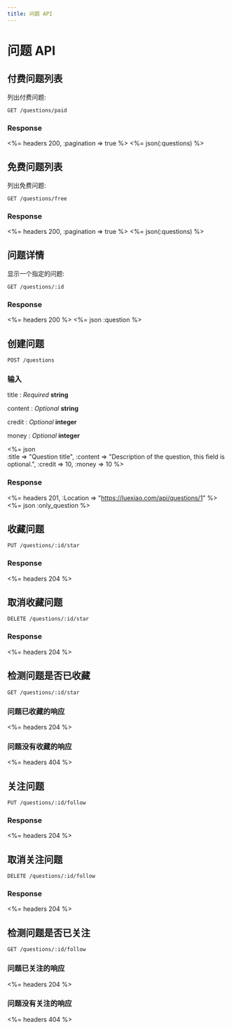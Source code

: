 ```yaml
---
title: 问题 API
---
```


# 问题 API

## 付费问题列表
列出付费问题:

    GET /questions/paid

### Response
<%= headers 200, :pagination => true %>
<%= json(:questions) %>


## 免费问题列表
列出免费问题:

    GET /questions/free

### Response
<%= headers 200, :pagination => true %>
<%= json(:questions) %>

## 问题详情

显示一个指定的问题:

    GET /questions/:id

### Response

<%= headers 200 %>
<%= json :question %>

## 创建问题

    POST /questions

### 输入

title
: _Required_ **string**

content
: _Optional_ **string**

credit
: _Optional_ **integer**

money
: _Optional_ **integer**

<%= json \
	:title => "Question title",
  :content => "Description of the question, this field is optional.",
  :credit  => 10,
	:money => 10
%>

### Response

<%= headers 201, :Location => "https://luexiao.com/api/questions/1" %>
<%= json :only_question %>

## 收藏问题

    PUT /questions/:id/star

### Response

<%= headers 204 %>

## 取消收藏问题

    DELETE /questions/:id/star

### Response

<%= headers 204 %>

## 检测问题是否已收藏

    GET /questions/:id/star

### 问题已收藏的响应

<%= headers 204 %>

### 问题没有收藏的响应

<%= headers 404 %>

## 关注问题

    PUT /questions/:id/follow

### Response

<%= headers 204 %>

## 取消关注问题

    DELETE /questions/:id/follow

### Response

<%= headers 204 %>

## 检测问题是否已关注

    GET /questions/:id/follow

### 问题已关注的响应

<%= headers 204 %>

### 问题没有关注的响应

<%= headers 404 %>